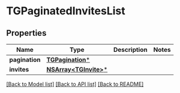 # TGPaginatedInvitesList

## Properties
Name | Type | Description | Notes
------------ | ------------- | ------------- | -------------
**pagination** | [**TGPagination***](TGPagination.md) |  | 
**invites** | [**NSArray&lt;TGInvite&gt;***](TGInvite.md) |  | 

[[Back to Model list]](../README.md#documentation-for-models) [[Back to API list]](../README.md#documentation-for-api-endpoints) [[Back to README]](../README.md)


